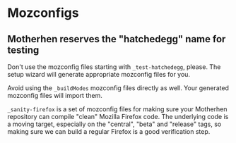 # Mozconfigs

## Motherhen reserves the "hatchedegg" name for testing

Don't use the mozconfig files starting with `_test-hatchedegg`, please.  The setup wizard will generate appropriate mozconfig files for you.

Avoid using the `_buildModes` mozconfig files directly as well.  Your generated mozconfig files will import them.

`_sanity-firefox` is a set of mozconfig files for making sure your Motherhen repository can compile "clean" Mozilla Firefox code.  The underlying code is a moving target, especially on the "central", "beta" and "release" tags, so making sure we can build a regular Firefox is a good verification step.
